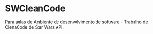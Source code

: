 # SWCleanCode
Para aulas de Ambiente de desenvolvimento de software - Trabalho de ClenaCode de Star Wars API.
